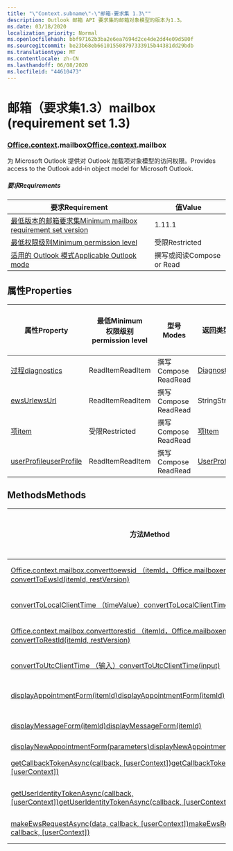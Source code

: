 ```yaml
---
title: "\"Context.subname\"-\"邮箱-要求集 1.3\""
description: Outlook 邮箱 API 要求集的邮箱对象模型的版本为1.3。
ms.date: 03/18/2020
localization_priority: Normal
ms.openlocfilehash: bbf97162b3ba2e6ea7694d2ce4de2dd4e09d580f
ms.sourcegitcommit: be23b68eb661015508797333915b44381dd29bdb
ms.translationtype: MT
ms.contentlocale: zh-CN
ms.lasthandoff: 06/08/2020
ms.locfileid: "44610473"
---
```

# <a name="mailbox-requirement-set-13"></a><span data-ttu-id="67ade-103">邮箱（要求集1.3）</span><span class="sxs-lookup"><span data-stu-id="67ade-103">mailbox (requirement set 1.3)</span></span>

### <a name="officecontextmailbox"></a><span data-ttu-id="67ade-104">[Office](office.md)[.context](office.context.md).mailbox</span><span class="sxs-lookup"><span data-stu-id="67ade-104">[Office](office.md)[.context](office.context.md).mailbox</span></span>

<span data-ttu-id="67ade-105">为 Microsoft Outlook 提供对 Outlook 加载项对象模型的访问权限。</span><span class="sxs-lookup"><span data-stu-id="67ade-105">Provides access to the Outlook add-in object model for Microsoft Outlook.</span></span>

##### <a name="requirements"></a><span data-ttu-id="67ade-106">要求</span><span class="sxs-lookup"><span data-stu-id="67ade-106">Requirements</span></span>

|<span data-ttu-id="67ade-107">要求</span><span class="sxs-lookup"><span data-stu-id="67ade-107">Requirement</span></span>| <span data-ttu-id="67ade-108">值</span><span class="sxs-lookup"><span data-stu-id="67ade-108">Value</span></span>|
|---|---|
|[<span data-ttu-id="67ade-109">最低版本的邮箱要求集</span><span class="sxs-lookup"><span data-stu-id="67ade-109">Minimum mailbox requirement set version</span></span>](../../requirement-sets/outlook-api-requirement-sets.md)| <span data-ttu-id="67ade-110">1.1</span><span class="sxs-lookup"><span data-stu-id="67ade-110">1.1</span></span>|
|[<span data-ttu-id="67ade-111">最低权限级别</span><span class="sxs-lookup"><span data-stu-id="67ade-111">Minimum permission level</span></span>](../../../outlook/understanding-outlook-add-in-permissions.md)| <span data-ttu-id="67ade-112">受限</span><span class="sxs-lookup"><span data-stu-id="67ade-112">Restricted</span></span>|
|[<span data-ttu-id="67ade-113">适用的 Outlook 模式</span><span class="sxs-lookup"><span data-stu-id="67ade-113">Applicable Outlook mode</span></span>](../../../outlook/outlook-add-ins-overview.md#extension-points)| <span data-ttu-id="67ade-114">撰写或阅读</span><span class="sxs-lookup"><span data-stu-id="67ade-114">Compose or Read</span></span>|

## <a name="properties"></a><span data-ttu-id="67ade-115">属性</span><span class="sxs-lookup"><span data-stu-id="67ade-115">Properties</span></span>

| <span data-ttu-id="67ade-116">属性</span><span class="sxs-lookup"><span data-stu-id="67ade-116">Property</span></span> | <span data-ttu-id="67ade-117">最低</span><span class="sxs-lookup"><span data-stu-id="67ade-117">Minimum</span></span><br><span data-ttu-id="67ade-118">权限级别</span><span class="sxs-lookup"><span data-stu-id="67ade-118">permission level</span></span> | <span data-ttu-id="67ade-119">型号</span><span class="sxs-lookup"><span data-stu-id="67ade-119">Modes</span></span> | <span data-ttu-id="67ade-120">返回类型</span><span class="sxs-lookup"><span data-stu-id="67ade-120">Return type</span></span> | <span data-ttu-id="67ade-121">最低</span><span class="sxs-lookup"><span data-stu-id="67ade-121">Minimum</span></span><br><span data-ttu-id="67ade-122">要求集</span><span class="sxs-lookup"><span data-stu-id="67ade-122">requirement set</span></span> |
|---|---|---|---|:---:|
| [<span data-ttu-id="67ade-123">过程</span><span class="sxs-lookup"><span data-stu-id="67ade-123">diagnostics</span></span>](/javascript/api/outlook/office.mailbox?view=outlook-js-1.3#diagnostics) | <span data-ttu-id="67ade-124">ReadItem</span><span class="sxs-lookup"><span data-stu-id="67ade-124">ReadItem</span></span> | <span data-ttu-id="67ade-125">撰写</span><span class="sxs-lookup"><span data-stu-id="67ade-125">Compose</span></span><br><span data-ttu-id="67ade-126">Read</span><span class="sxs-lookup"><span data-stu-id="67ade-126">Read</span></span> | [<span data-ttu-id="67ade-127">Diagnostics</span><span class="sxs-lookup"><span data-stu-id="67ade-127">Diagnostics</span></span>](/javascript/api/outlook/office.diagnostics?view=outlook-js-1.3) | [<span data-ttu-id="67ade-128">1.1</span><span class="sxs-lookup"><span data-stu-id="67ade-128">1.1</span></span>](../requirement-set-1.1/outlook-requirement-set-1.1.md) |
| [<span data-ttu-id="67ade-129">ewsUrl</span><span class="sxs-lookup"><span data-stu-id="67ade-129">ewsUrl</span></span>](/javascript/api/outlook/office.mailbox?view=outlook-js-1.3#ewsurl) | <span data-ttu-id="67ade-130">ReadItem</span><span class="sxs-lookup"><span data-stu-id="67ade-130">ReadItem</span></span> | <span data-ttu-id="67ade-131">撰写</span><span class="sxs-lookup"><span data-stu-id="67ade-131">Compose</span></span><br><span data-ttu-id="67ade-132">Read</span><span class="sxs-lookup"><span data-stu-id="67ade-132">Read</span></span> | <span data-ttu-id="67ade-133">String</span><span class="sxs-lookup"><span data-stu-id="67ade-133">String</span></span> | [<span data-ttu-id="67ade-134">1.1</span><span class="sxs-lookup"><span data-stu-id="67ade-134">1.1</span></span>](../requirement-set-1.1/outlook-requirement-set-1.1.md) |
| [<span data-ttu-id="67ade-135">项</span><span class="sxs-lookup"><span data-stu-id="67ade-135">item</span></span>](office.context.mailbox.item.md) | <span data-ttu-id="67ade-136">受限</span><span class="sxs-lookup"><span data-stu-id="67ade-136">Restricted</span></span> | <span data-ttu-id="67ade-137">撰写</span><span class="sxs-lookup"><span data-stu-id="67ade-137">Compose</span></span><br><span data-ttu-id="67ade-138">Read</span><span class="sxs-lookup"><span data-stu-id="67ade-138">Read</span></span> | [<span data-ttu-id="67ade-139">项</span><span class="sxs-lookup"><span data-stu-id="67ade-139">Item</span></span>](/javascript/api/outlook/office.item?view=outlook-js-1.3) | [<span data-ttu-id="67ade-140">1.1</span><span class="sxs-lookup"><span data-stu-id="67ade-140">1.1</span></span>](../requirement-set-1.1/outlook-requirement-set-1.1.md) |
| [<span data-ttu-id="67ade-141">userProfile</span><span class="sxs-lookup"><span data-stu-id="67ade-141">userProfile</span></span>](/javascript/api/outlook/office.mailbox?view=outlook-js-1.3#userprofile) | <span data-ttu-id="67ade-142">ReadItem</span><span class="sxs-lookup"><span data-stu-id="67ade-142">ReadItem</span></span> | <span data-ttu-id="67ade-143">撰写</span><span class="sxs-lookup"><span data-stu-id="67ade-143">Compose</span></span><br><span data-ttu-id="67ade-144">Read</span><span class="sxs-lookup"><span data-stu-id="67ade-144">Read</span></span> | [<span data-ttu-id="67ade-145">UserProfile</span><span class="sxs-lookup"><span data-stu-id="67ade-145">UserProfile</span></span>](/javascript/api/outlook/office.userprofile?view=outlook-js-1.3) | [<span data-ttu-id="67ade-146">1.1</span><span class="sxs-lookup"><span data-stu-id="67ade-146">1.1</span></span>](../requirement-set-1.1/outlook-requirement-set-1.1.md) |

## <a name="methods"></a><span data-ttu-id="67ade-147">Methods</span><span class="sxs-lookup"><span data-stu-id="67ade-147">Methods</span></span>

| <span data-ttu-id="67ade-148">方法</span><span class="sxs-lookup"><span data-stu-id="67ade-148">Method</span></span> | <span data-ttu-id="67ade-149">最低</span><span class="sxs-lookup"><span data-stu-id="67ade-149">Minimum</span></span><br><span data-ttu-id="67ade-150">权限级别</span><span class="sxs-lookup"><span data-stu-id="67ade-150">permission level</span></span> | <span data-ttu-id="67ade-151">型号</span><span class="sxs-lookup"><span data-stu-id="67ade-151">Modes</span></span> | <span data-ttu-id="67ade-152">最低</span><span class="sxs-lookup"><span data-stu-id="67ade-152">Minimum</span></span><br><span data-ttu-id="67ade-153">要求集</span><span class="sxs-lookup"><span data-stu-id="67ade-153">requirement set</span></span> |
|---|---|---|:---:|
| [<span data-ttu-id="67ade-154">Office.context.mailbox.converttoewsid （itemId，Office.mailboxenums.restversion）</span><span class="sxs-lookup"><span data-stu-id="67ade-154">convertToEwsId(itemId, restVersion)</span></span>](/javascript/api/outlook/office.mailbox?view=outlook-js-1.3#converttoewsid-itemid--restversion-) | <span data-ttu-id="67ade-155">受限</span><span class="sxs-lookup"><span data-stu-id="67ade-155">Restricted</span></span> | <span data-ttu-id="67ade-156">撰写</span><span class="sxs-lookup"><span data-stu-id="67ade-156">Compose</span></span><br><span data-ttu-id="67ade-157">Read</span><span class="sxs-lookup"><span data-stu-id="67ade-157">Read</span></span> | [<span data-ttu-id="67ade-158">1.3</span><span class="sxs-lookup"><span data-stu-id="67ade-158">1.3</span></span>](../requirement-set-1.3/outlook-requirement-set-1.3.md) |
| [<span data-ttu-id="67ade-159">convertToLocalClientTime （timeValue）</span><span class="sxs-lookup"><span data-stu-id="67ade-159">convertToLocalClientTime(timeValue)</span></span>](/javascript/api/outlook/office.mailbox?view=outlook-js-1.3#converttolocalclienttime-timevalue-) | <span data-ttu-id="67ade-160">ReadItem</span><span class="sxs-lookup"><span data-stu-id="67ade-160">ReadItem</span></span> | <span data-ttu-id="67ade-161">撰写</span><span class="sxs-lookup"><span data-stu-id="67ade-161">Compose</span></span><br><span data-ttu-id="67ade-162">Read</span><span class="sxs-lookup"><span data-stu-id="67ade-162">Read</span></span> | [<span data-ttu-id="67ade-163">1.1</span><span class="sxs-lookup"><span data-stu-id="67ade-163">1.1</span></span>](../requirement-set-1.1/outlook-requirement-set-1.1.md) |
| [<span data-ttu-id="67ade-164">Office.context.mailbox.converttorestid （itemId，Office.mailboxenums.restversion）</span><span class="sxs-lookup"><span data-stu-id="67ade-164">convertToRestId(itemId, restVersion)</span></span>](/javascript/api/outlook/office.mailbox?view=outlook-js-1.3#converttorestid-itemid--restversion-) | <span data-ttu-id="67ade-165">受限</span><span class="sxs-lookup"><span data-stu-id="67ade-165">Restricted</span></span> | <span data-ttu-id="67ade-166">撰写</span><span class="sxs-lookup"><span data-stu-id="67ade-166">Compose</span></span><br><span data-ttu-id="67ade-167">Read</span><span class="sxs-lookup"><span data-stu-id="67ade-167">Read</span></span> | [<span data-ttu-id="67ade-168">1.3</span><span class="sxs-lookup"><span data-stu-id="67ade-168">1.3</span></span>](../requirement-set-1.3/outlook-requirement-set-1.3.md) |
| [<span data-ttu-id="67ade-169">convertToUtcClientTime （输入）</span><span class="sxs-lookup"><span data-stu-id="67ade-169">convertToUtcClientTime(input)</span></span>](/javascript/api/outlook/office.mailbox?view=outlook-js-1.3#converttoutcclienttime-input-) | <span data-ttu-id="67ade-170">ReadItem</span><span class="sxs-lookup"><span data-stu-id="67ade-170">ReadItem</span></span> | <span data-ttu-id="67ade-171">撰写</span><span class="sxs-lookup"><span data-stu-id="67ade-171">Compose</span></span><br><span data-ttu-id="67ade-172">Read</span><span class="sxs-lookup"><span data-stu-id="67ade-172">Read</span></span> | [<span data-ttu-id="67ade-173">1.1</span><span class="sxs-lookup"><span data-stu-id="67ade-173">1.1</span></span>](../requirement-set-1.1/outlook-requirement-set-1.1.md) |
| [<span data-ttu-id="67ade-174">displayAppointmentForm(itemId)</span><span class="sxs-lookup"><span data-stu-id="67ade-174">displayAppointmentForm(itemId)</span></span>](/javascript/api/outlook/office.mailbox?view=outlook-js-1.3#displayappointmentform-itemid-) | <span data-ttu-id="67ade-175">ReadItem</span><span class="sxs-lookup"><span data-stu-id="67ade-175">ReadItem</span></span> | <span data-ttu-id="67ade-176">撰写</span><span class="sxs-lookup"><span data-stu-id="67ade-176">Compose</span></span><br><span data-ttu-id="67ade-177">Read</span><span class="sxs-lookup"><span data-stu-id="67ade-177">Read</span></span> | [<span data-ttu-id="67ade-178">1.1</span><span class="sxs-lookup"><span data-stu-id="67ade-178">1.1</span></span>](../requirement-set-1.1/outlook-requirement-set-1.1.md) |
| [<span data-ttu-id="67ade-179">displayMessageForm(itemId)</span><span class="sxs-lookup"><span data-stu-id="67ade-179">displayMessageForm(itemId)</span></span>](/javascript/api/outlook/office.mailbox?view=outlook-js-1.3#displaymessageform-itemid-) | <span data-ttu-id="67ade-180">ReadItem</span><span class="sxs-lookup"><span data-stu-id="67ade-180">ReadItem</span></span> | <span data-ttu-id="67ade-181">撰写</span><span class="sxs-lookup"><span data-stu-id="67ade-181">Compose</span></span><br><span data-ttu-id="67ade-182">Read</span><span class="sxs-lookup"><span data-stu-id="67ade-182">Read</span></span> | [<span data-ttu-id="67ade-183">1.1</span><span class="sxs-lookup"><span data-stu-id="67ade-183">1.1</span></span>](../requirement-set-1.1/outlook-requirement-set-1.1.md) |
| [<span data-ttu-id="67ade-184">displayNewAppointmentForm(parameters)</span><span class="sxs-lookup"><span data-stu-id="67ade-184">displayNewAppointmentForm(parameters)</span></span>](/javascript/api/outlook/office.mailbox?view=outlook-js-1.3#displaynewappointmentform-parameters-) | <span data-ttu-id="67ade-185">ReadItem</span><span class="sxs-lookup"><span data-stu-id="67ade-185">ReadItem</span></span> | <span data-ttu-id="67ade-186">Read</span><span class="sxs-lookup"><span data-stu-id="67ade-186">Read</span></span> | [<span data-ttu-id="67ade-187">1.1</span><span class="sxs-lookup"><span data-stu-id="67ade-187">1.1</span></span>](../requirement-set-1.1/outlook-requirement-set-1.1.md) |
| <span data-ttu-id="67ade-188">[getCallbackTokenAsync(callback, [userContext])](/javascript/api/outlook/office.mailbox?view=outlook-js-1.3#getcallbacktokenasync-callback--usercontext-)</span><span class="sxs-lookup"><span data-stu-id="67ade-188">[getCallbackTokenAsync(callback, [userContext])](/javascript/api/outlook/office.mailbox?view=outlook-js-1.3#getcallbacktokenasync-callback--usercontext-)</span></span> | <span data-ttu-id="67ade-189">ReadItem</span><span class="sxs-lookup"><span data-stu-id="67ade-189">ReadItem</span></span> | <span data-ttu-id="67ade-190">撰写</span><span class="sxs-lookup"><span data-stu-id="67ade-190">Compose</span></span><br><span data-ttu-id="67ade-191">Read</span><span class="sxs-lookup"><span data-stu-id="67ade-191">Read</span></span> | [<span data-ttu-id="67ade-192">1.3</span><span class="sxs-lookup"><span data-stu-id="67ade-192">1.3</span></span>](../requirement-set-1.3/outlook-requirement-set-1.3.md)<br>[<span data-ttu-id="67ade-193">1.1</span><span class="sxs-lookup"><span data-stu-id="67ade-193">1.1</span></span>](../requirement-set-1.1/outlook-requirement-set-1.1.md) |
| <span data-ttu-id="67ade-194">[getUserIdentityTokenAsync(callback, [userContext])](/javascript/api/outlook/office.mailbox?view=outlook-js-1.3#getuseridentitytokenasync-callback--usercontext-)</span><span class="sxs-lookup"><span data-stu-id="67ade-194">[getUserIdentityTokenAsync(callback, [userContext])](/javascript/api/outlook/office.mailbox?view=outlook-js-1.3#getuseridentitytokenasync-callback--usercontext-)</span></span> | <span data-ttu-id="67ade-195">ReadItem</span><span class="sxs-lookup"><span data-stu-id="67ade-195">ReadItem</span></span> | <span data-ttu-id="67ade-196">撰写</span><span class="sxs-lookup"><span data-stu-id="67ade-196">Compose</span></span><br><span data-ttu-id="67ade-197">Read</span><span class="sxs-lookup"><span data-stu-id="67ade-197">Read</span></span> | [<span data-ttu-id="67ade-198">1.1</span><span class="sxs-lookup"><span data-stu-id="67ade-198">1.1</span></span>](../requirement-set-1.1/outlook-requirement-set-1.1.md) |
| <span data-ttu-id="67ade-199">[makeEwsRequestAsync(data, callback, [userContext])](/javascript/api/outlook/office.mailbox?view=outlook-js-1.3#makeewsrequestasync-data--callback--usercontext-)</span><span class="sxs-lookup"><span data-stu-id="67ade-199">[makeEwsRequestAsync(data, callback, [userContext])](/javascript/api/outlook/office.mailbox?view=outlook-js-1.3#makeewsrequestasync-data--callback--usercontext-)</span></span> | <span data-ttu-id="67ade-200">ReadWriteMailbox</span><span class="sxs-lookup"><span data-stu-id="67ade-200">ReadWriteMailbox</span></span> | <span data-ttu-id="67ade-201">撰写</span><span class="sxs-lookup"><span data-stu-id="67ade-201">Compose</span></span><br><span data-ttu-id="67ade-202">Read</span><span class="sxs-lookup"><span data-stu-id="67ade-202">Read</span></span> | [<span data-ttu-id="67ade-203">1.1</span><span class="sxs-lookup"><span data-stu-id="67ade-203">1.1</span></span>](../requirement-set-1.1/outlook-requirement-set-1.1.md) |
